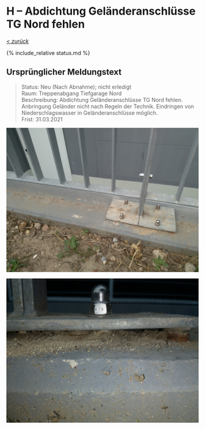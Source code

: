 # H &ndash; Abdichtung Geländeranschlüsse TG Nord fehlen

_[&lt; zurück](../../index.md)_

{% include_relative status.md %}

## Ursprünglicher Meldungstext

> Status: Neu (Nach Abnahme); nicht erledigt\
> Raum: Treppenabgang Tiefgarage Nord\
> Beschreibung: Abdichtung Geländeranschlüsse TG Nord fehlen. Anbringung Geländer nicht nach Regeln der Technik. Eindringen von Niederschlagswasser in Geländeranschlüsse möglich.\
> Frist: 31.03.2021

![](Meldung1.jpg)

![](Meldung2.jpg)
